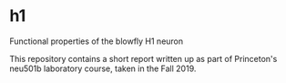 # h1
Functional properties of the blowfly H1 neuron

This repository contains a short report written up as part of Princeton's neu501b laboratory course, taken in the Fall 2019.
